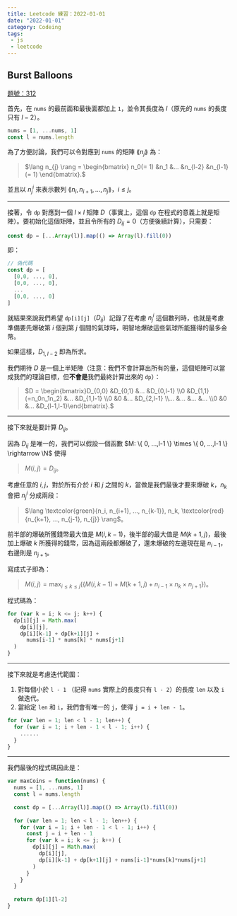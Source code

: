 ```yaml
---
title: Leetcode 練習：2022-01-01 
date: "2022-01-01"
category: Codeing
tags:
 - js
 - leetcode
---
```


## Burst Balloons
[題號：312](https://leetcode.com/problems/burst-balloons/)

首先，在 `nums` 的最前面和最後面都加上 `1`，並令其長度為 $l$（原先的 `nums` 的長度只有 $l - 2$）。

```js
nums = [1, ...nums, 1]
const l = nums.length
```

為了方便討論，我們可以令對應到 `nums` 的矩陣 $\lang n_j \rang$ 為：

> $\lang n_{j} \rang = \begin{bmatrix} n_0(= 1) &n_1 &... &n_{l-2} &n_{l-1} (= 1) \end{bmatrix}.$

並且以 $n^i_j$ 來表示數列 $\lang n_i,n_{i+1}, ... ,n_{j} \rang$，$i\leq j$。

---

接著，令 `dp` 對應到一個 $l \times l$ 矩陣 $D$（事實上，這個 `dp` 在程式的意義上就是矩陣）。要初始化這個矩陣，並且令所有的 $D_{ij} = 0$（方便後續計算），只需要：

```js
const dp = [...Array(l)].map(() => Array(l).fill(0))
```

即：

```js
// 偽代碼
const dp = [
  [0,0, ..., 0],
  [0,0, ..., 0],
  ...
  [0,0, ..., 0]
]
```

就結果來說我們希望 `dp[i][j]`（$D_{ij}$）記錄了在考慮 $n^i_j$ 這個數列時，也就是考慮準備要先爆破第 $i$ 個到第 $j$ 個間的氣球時，明智地爆破這些氣球所能獲得的最多金幣。

如果這樣，$D_{1,l-2}$ 即為所求。

我們期待 $D$ 是一個上半矩陣（注意：我們不會計算出所有的量，這個矩陣可以當成我們的理論目標，但**不會是**我們最終計算出來的 `dp`）：

> $D = \begin{bmatrix}D_{0,0} &D_{0,1} &... &D_{0,l-1} \\0 &D_{1,1}(=n_0n_1n_2) &... &D_{1,l-1} \\0 &0 &... &D_{2,l-1} \\... &... &... &... \\0 &0 &... &D_{l-1,l-1}\end{bmatrix}.$

---

接下來就是要計算 $D_{ij}$。

因為 $D_{ij}$ 是唯一的，我們可以假設一個函數 $M: \{ 0, ...,l-1 \} \times \{ 0, ...,l-1 \} \rightarrow \N$ 使得

> $M(i,j) = D_{ij}$。

考慮任意的 $i,j$，對於所有介於 $i$ 和 $j$ 之間的 $k$，當做是我們最後才要來爆破 $k$，$n_k$ 會把 $n^i_j$ 分成兩段：

> $\lang \textcolor{green}{n_i, n_{i+1}, ..., n_{k-1}}, n_k, \textcolor{red}{n_{k+1}, ..., n_{j-1}, n_{j}} \rang$。

前半部的爆破所獲錢幣最大值是 $M(i,k-1)$，後半部的最大值是 $M(k+1,j)$，最後加上爆破 $k$ 所獲得的錢幣，因為這兩段都爆破了，還未爆破的左邊現在是 $n_{i-1}$，右邊則是 $n_{j+1}$。

寫成式子即為：

> $M(i,j) = \max_{i\leq k \leq j}(\{ M(i,k-1) + M(k+1,j) + n_{i-1} \times n_k \times n_{j+1} \})$。

程式碼為：

```js
for (var k = i; k <= j; k++) {
  dp[i][j] = Math.max(
    dp[i][j],
    dp[i][k-1] + dp[k+1][j] +
      nums[i-1] * nums[k] * nums[j+1]
  )
}
```

---

接下來就是考慮迭代範圍：

1. 對每個小於 `l - 1` （記得 `nums` 實際上的長度只有 `l - 2`）的長度 `len` 以及 `i` 做迭代。
2. 當給定 `len` 和 `i`，我們會有唯一的 `j`，使得 `j = i + len - 1`。

```js
for (var len = 1; len < l - 1; len++) {
  for (var i = 1; i + len - 1 < l - 1; i++) {
    ......
  }
}
```
---

我們最後的程式碼因此是：

```js
var maxCoins = function(nums) {
  nums = [1, ...nums, 1]
  const l = nums.length
  
  const dp = [...Array(l)].map(() => Array(l).fill(0))
   
  for (var len = 1; len < l - 1; len++) {
    for (var i = 1; i + len - 1 < l - 1; i++) {
      const j = i + len - 1
      for (var k = i; k <= j; k++) {
        dp[i][j] = Math.max(
          dp[i][j],
          dp[i][k-1] + dp[k+1][j] + nums[i-1]*nums[k]*nums[j+1]
        )
      }
    }
  }
  
  return dp[1][l-2]
}
```